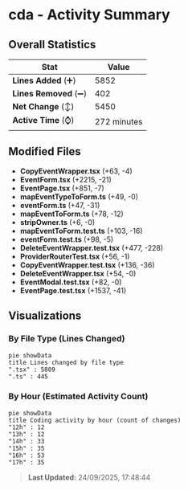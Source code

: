 # cda - Activity Summary 

## Overall Statistics

| Stat                   | Value                                                             |
| ---------------------- | ----------------------------------------------------------------- |
| **Lines Added** (➕)   | 5852                                          |
| **Lines Removed** (➖) | 402                                        |
| **Net Change** (↕)    | 5450                |
| **Active Time** (⌚)   | 272 minutes |


## Modified Files
- **CopyEventWrapper.tsx** (+63, -4)
- **EventForm.tsx** (+2215, -21)
- **EventPage.tsx** (+851, -7)
- **mapEventTypeToForm.ts** (+49, -0)
- **eventForm.ts** (+47, -31)
- **mapEventToForm.ts** (+78, -12)
- **stripOwner.ts** (+6, -0)
- **mapEventToForm.test.ts** (+103, -16)
- **eventForm.test.ts** (+98, -5)
- **DeleteEventWrapper.test.tsx** (+477, -228)
- **ProviderRouterTest.tsx** (+56, -1)
- **CopyEventWrapper.test.tsx** (+136, -36)
- **DeleteEventWrapper.tsx** (+54, -0)
- **EventModal.test.tsx** (+82, -0)
- **EventPage.test.tsx** (+1537, -41)

## Visualizations

### By File Type (Lines Changed)

```mermaid
pie showData
title Lines changed by file type
".tsx" : 5809
".ts" : 445
```

### By Hour (Estimated Activity Count)

```mermaid
pie showData
title Coding activity by hour (count of changes)
"12h" : 12
"13h" : 12
"14h" : 33
"15h" : 35
"16h" : 53
"17h" : 35
```


> **Last Updated:** 24/09/2025, 17:48:44